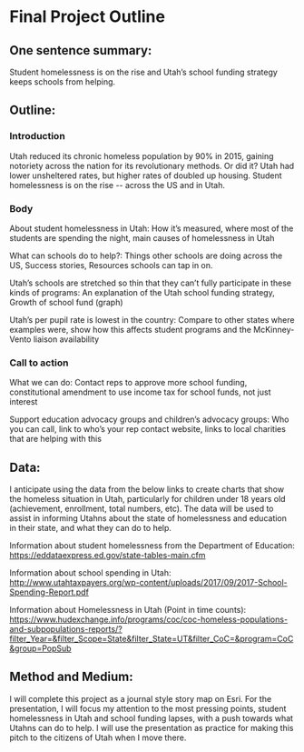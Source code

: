 # Final Project Outline

## One sentence summary: 
Student homelessness is on the rise and Utah’s school funding strategy keeps schools from helping.

## Outline:
### Introduction
Utah reduced its chronic homeless population by 90% in 2015, gaining notoriety across the nation for its revolutionary methods. Or did it? Utah had lower unsheltered rates, but higher rates of doubled up housing. Student homelessness is on the rise -- across the US and in Utah. 

### Body
About student homelessness in Utah: How it’s measured, where most of the students are spending the night, main causes of homelessness in Utah

What can schools do to help?: Things other schools are doing across the US, Success stories, Resources schools can tap in on.

Utah’s schools are stretched so thin that they can’t fully participate in these kinds of programs: An explanation of the Utah school funding strategy, Growth of school fund (graph)

Utah’s per pupil rate is lowest in the country: Compare to other states where examples were, show how this affects student programs and the McKinney-Vento liaison availability
	
### Call to action
What we can do: Contact reps to approve more school funding, constitutional amendment to use income tax for school funds, not just interest

Support education advocacy groups and children’s advocacy groups: Who you can call, link to who’s your rep contact website, links to local charities that are helping with this

## Data:
I anticipate using the data from the below links to create charts that show the homeless situation in Utah, particularly for children under 18 years old (achievement, enrollment, total numbers, etc). The data will be used to assist in informing Utahns about the state of homelessness and education in their state, and what they can do to help.

Information about student homelessness from the Department of Education:
https://eddataexpress.ed.gov/state-tables-main.cfm 

Information about school spending in Utah:
http://www.utahtaxpayers.org/wp-content/uploads/2017/09/2017-School-Spending-Report.pdf 

Information about Homelessness in Utah (Point in time counts): 
https://www.hudexchange.info/programs/coc/coc-homeless-populations-and-subpopulations-reports/?filter_Year=&filter_Scope=State&filter_State=UT&filter_CoC=&program=CoC&group=PopSub 

## Method and Medium:
I will complete this project as a journal style story map on Esri. For the presentation, I will focus my attention to the most pressing points, student homelessness in Utah and school funding lapses, with a push towards what Utahns can do to help. I will use the presentation as practice for making this pitch to the citizens of Utah when I move there. 

